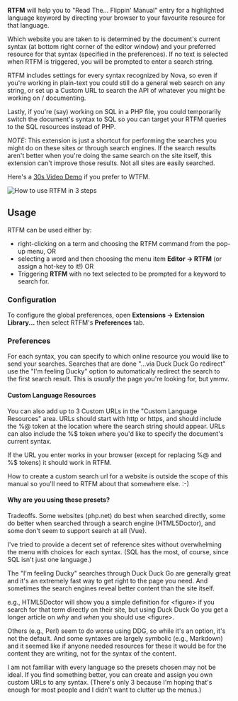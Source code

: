 **RTFM** will help you to "Read The... Flippin' Manual" entry for a highlighted language keyword
by directing your browser to your favourite resource for that language.

Which website you are taken to is determined by the document's current syntax (at bottom right
corner of the editor window) and your preferred resource for that syntax (specified in the
preferences). If no text is selected when RTFM is triggered, you will be prompted to enter a search string.

RTFM includes settings for every syntax recognized by Nova, so even if you're working in
plain-text you could still do a general web search on any string, or set up a Custom URL to search
the API of whatever you might be working on / documenting.

Lastly, if you're (say) working on SQL in a PHP file, you could temporarily switch the document's
syntax to SQL so you can target your RTFM queries to the SQL resources instead of PHP.

*NOTE:* This extension is just a shortcut for performing the searches you might do on these sites
or through search engines. If the search results aren't better when you're doing the same search
on the site itself, this extension can't improve those results. Not all sites are easily searched.

Here's a [30s Video Demo](https://ext.runcode.run/rtfm/readme/RTFM_howto.mp4)
if you prefer to WTFM.

![How to use RTFM in 3 steps](https://ext.runcode.run/rtfm/readme/RTFM_howto.png)

## Usage

RTFM can be used either by:
- right-clicking on a term and choosing the RTFM command from the pop-up menu, OR
- selecting a word and then choosing the menu item **Editor → RTFM** (or assign a hot-key to it!) OR
- Triggering **RTFM** with no text selected to be prompted for a keyword to search for.

### Configuration

To configure the global preferences, open **Extensions → Extension Library...** then select
RTFM's **Preferences** tab.

### Preferences

For each syntax, you can specify to which online resource you would like to send your searches.
Searches that are done "...via Duck Duck Go redirect" use the "I'm feeling Ducky" option to
automatically redirect the search to the first search result. This is *usually* the page you're
looking for, but ymmv.

#### Custom Language Resources

You can also add up to 3 Custom URLs in the "Custom Language Resources" area. URLs should
start with http or https, and should include the %@ token at the location where the search string
should appear. URLs can also include the %$ token where you'd like to specify the document's current
syntax.

If the URL you enter works in your browser (except for replacing %@ and %$ tokens) it should work
in RTFM.

How to create a custom search url for a website is outside the scope of this manual so you'll
need to RTFM about that somewhere else. :-)

#### Why are you using these presets?

Tradeoffs. Some websites (php.net) do best when searched directly, some do better when searched
through a search engine (HTML5Doctor), and some don't seem to support search at all (Vue).

I've tried to provide a decent set of reference sites without overwhelming the menu with choices
for each syntax. (SQL has the most, of course, since SQL isn't just one language.)

The "I'm feeling Ducky" searches through Duck Duck Go are generally great and it's an extremely
fast way to get right to the page you need. And sometimes the search engines reveal better content
than the site itself.

e.g., HTML5Doctor will show you a simple definition for \<figure\> if you search for that term
directly on their site, but using Duck Duck Go you get a longer article on *why* and *when* you
should use \<figure\>.

Others (e.g., Perl) seem to do worse using DDG, so while it's an option, it's not the default. And
some syntaxes are largely symbolic (e.g., Markdown) and it seemed like if anyone needed resources
for these it would be for the content they are writing, not for the syntax of the content.

I am not familiar with every language so the presets chosen may not be ideal. If you find something
better, you can create and assign you own custom URLs to any syntax. (There's only 3 because I'm
hoping that's enough for most people and I didn't want to clutter up the menus.)
